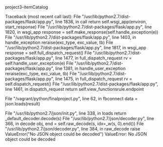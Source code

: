 project3-itemCatalog


Traceback (most recent call last): File "/usr/lib/python2.7/dist-packages/flask/app.py", line 1836, in call return self.wsgi_app(environ, start_response) File "/usr/lib/python2.7/dist-packages/flask/app.py", line 1820, in wsgi_app response = self.make_response(self.handle_exception(e)) File "/usr/lib/python2.7/dist-packages/flask/app.py", line 1403, in handle_exception reraise(exc_type, exc_value, tb) File "/usr/lib/python2.7/dist-packages/flask/app.py", line 1817, in wsgi_app response = self.full_dispatch_request() File "/usr/lib/python2.7/dist-packages/flask/app.py", line 1477, in full_dispatch_request rv = self.handle_user_exception(e) File "/usr/lib/python2.7/dist-packages/flask/app.py", line 1381, in handle_user_exception reraise(exc_type, exc_value, tb) File "/usr/lib/python2.7/dist-packages/flask/app.py", line 1475, in full_dispatch_request rv = self.dispatch_request() File "/usr/lib/python2.7/dist-packages/flask/app.py", line 1461, in dispatch_request return self.view_functionsrule.endpoint

File "/vagrant/python/finalproject.py", line 62, in fbconnect data = json.loads(result)

File "/usr/lib/python2.7/json/init.py", line 338, in loads return _default_decoder.decode(s) File "/usr/lib/python2.7/json/decoder.py", line 366, in decode obj, end = self.raw_decode(s, idx=_w(s, 0).end()) File "/usr/lib/python2.7/json/decoder.py", line 384, in raw_decode raise ValueError("No JSON object could be decoded") ValueError: No JSON object could be decoded